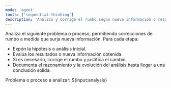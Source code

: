 ```yaml
---
mode: 'agent'
tools: ['sequential-thinking']
description: 'Analiza y corrige el rumbo según nueva información o resultados'
---
```

Analiza el siguiente problema o proceso, permitiendo correcciones de rumbo a medida que surja nueva información. Para cada etapa:

- Expón la hipótesis o análisis inicial.
- Evalúa los resultados o nueva información obtenida.
- Si es necesario, corrige el rumbo y justifica el cambio.
- Documenta el razonamiento y la evolución del análisis hasta llegar a una conclusión sólida.

Problema o proceso a analizar:
${input:analysis}
